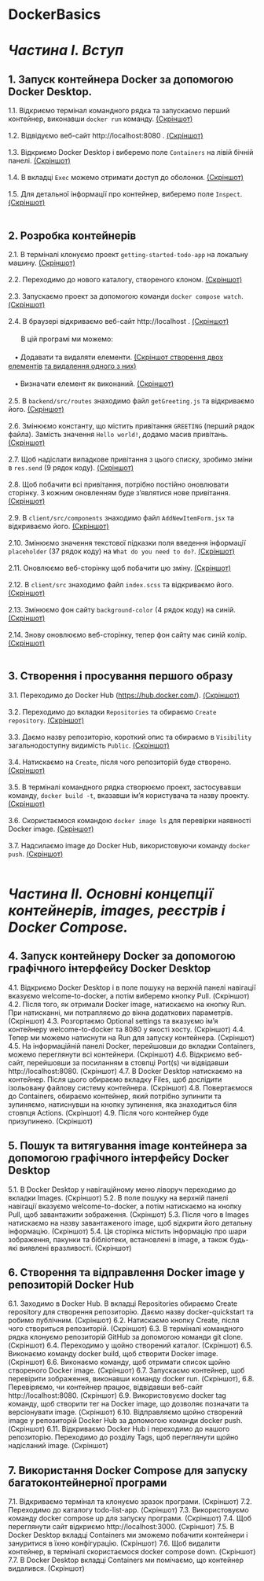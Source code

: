 # DockerBasics

<h1> <i> Частина I. Вступ </i> </h1>

<h2> <b> 1.	Запуск контейнера Docker за допомогою Docker Desktop. </b> </h2>

1.1.	Відкриємо термінал командного рядка та запускаємо перший контейнер, виконавши `docker run` команду. [(Скріншот)](Screenshots/1.1.png) <br></br>
1.2.	Відвідуємо веб-сайт <a> http://localhost:8080 </a>. [(Скріншот)](Screenshots/1.2.png) <br></br>
1.3.	Відкриємо Docker Desktop і виберемо поле `Containers` на лівій бічній панелі. [(Скріншот)](Screenshots/1.3.png) <br></br>
1.4.	В вкладці `Exec` можемо отримати доступ до оболонки. [(Скріншот)](Screenshots/1.4.png) <br></br>
1.5.	Для детальної інформації про контейнер, виберемо поле `Inspect`. [(Скріншот)](Screenshots/1.5.png) <br></br>

<h2> <b> 2. Розробка контейнерів </b> </h2>

2.1.	В терміналі клонуємо проект `getting-started-todo-app` на локальну машину. [(Скріншот)](Screenshots/2.1.png) <br></br>
2.2.	Переходимо до нового каталогу, створеного клоном. [(Скріншот)](Screenshots/2.2.png) <br></br>
2.3.	Запускаємо проект за допомогою команди `docker compose watch`. [(Скріншот)](Screenshots/2.3.png) <br></br>
2.4.	В браузері відкриваємо веб-сайт <a> http://localhost </a>. [(Скріншот)](Screenshots/2.4.а.png) <br></br>
ㅤㅤВ цій програмі ми можемо: <br></br>
ㅤ•  Додавати та видаляти елементи. [(Скріншот створення двох елементів](Screenshots/2.4.б.png) [та видалення одного з них)](Screenshots/2.4.в.png) <br></br>
ㅤ•  Визначати елемент як виконаний. [(Скріншот)](Screenshots/2.4.в.png) <br></br>
2.5.	В `backend/src/routes` знаходимо файл `getGreeting.js` та відкриваємо його. [(Скріншот)](Screenshots/2.5.png) <br></br>
2.6.	Змінюємо константу, що містить привітання `GREETING` (перший рядок файла). Замість значення `Hello world!`, додамо масив привітань. [(Скріншот)](Screenshots/2.6.png) <br></br>
2.7.	Щоб надіслати випадкове привітання з цього списку, зробимо зміни в `res.send` (9 рядок коду). [(Скріншот)](Screenshots/2.7.png) <br></br>
2.8.	Щоб побачити всі привітання, потрібно постійно оновлювати сторінку. З кожним оновленням буде з’являтися нове привітання. [(Скріншот)](Screenshots/2.8.png) <br></br>
2.9.	В `client/src/components` знаходимо файл `AddNewItemForm.jsx` та відкриваємо його. [(Скріншот)](Screenshots/2.9.png) <br></br>
2.10.	Змінюємо значення текстової підказки поля введення інформації `placeholder` (37 рядок коду) на `What do you need to do?`. [(Скріншот)](Screenshots/2.10.png) <br></br>
2.11.	Оновлюємо веб-сторінку щоб побачити цю зміну. [(Скріншот)](Screenshots/2.11.png) <br></br>
2.12.	В `client/src` знаходимо файл `index.scss` та відкриваємо його. [(Скріншот)](Screenshots/2.12.png) <br></br>
2.13.	Змінюємо фон сайту `background-color` (4 рядок коду) на синій. [(Скріншот)](Screenshots/2.13.png) <br></br>
2.14.	Знову оновлюємо веб-сторінку, тепер фон сайту має синій колір. [(Скріншот)](Screenshots/2.14.png) <br></br>

<h2> <b> 3.	Створення і просування першого образу </b> </h2>

3.1.	Переходимо до Docker Hub (<a>https://hub.docker.com/</a>). [(Скріншот)](Screenshots/3.1.png) <br></br>
3.2.	Переходимо до вкладки `Repositories` та обираємо `Create repository`. [(Скріншот)](Screenshots/3.2.png) <br></br>
3.3.	Даємо назву репозиторію, короткий опис та обираємо в `Visibility` загальнодоступну видимість `Public`. [(Скріншот)](Screenshots/3.3.png) <br></br>
3.4.	Натискаємо на `Create`, після чого репозиторій буде створено. [(Скріншот)](Screenshots/3.4.png) <br></br>
3.5.	В терміналі командного рядка створюємо проект, застосувавши команду, `docker build -t`, вказавши ім’я користувача та назву проекту. [(Скріншот)](Screenshots/3.5.png) <br></br>
3.6.	Скористаємося командою `docker image ls` для перевірки наявності Docker image. [(Скріншот)](Screenshots/3.6.png) <br></br>
3.7.	Надсилаємо image до Docker Hub, використовуючи команду `docker push`. [(Скріншот)](Screenshots/3.7.png) <br></br>

<h1> <i> Частина II. Основні концепції контейнерів, images, реєстрів і Docker Compose. </i> </h1>

<h2> <b> 4.	Запуск контейнеру Docker за допомогою графічного інтерфейсу Docker Desktop </b> </h2>

4.1.	Відкриємо Docker Desktop і в поле пошуку на верхній панелі навігації вказуємо welcome-to-docker, а потім виберемо кнопку Pull. (Скріншот)
4.2.	Після того, як отримали Docker image, натискаємо на кнопку Run. При натисканні, ми потрапляємо до вікна додаткових параметрів. (Скріншот)
4.3.	Розгортаємо Optional settings та вказуємо ім’я контейнеру welcome-to-docker та 8080 у якості хосту. (Скріншот)
4.4.	Тепер ми можемо натиснути на Run для запуску контейнера. (Скріншот)
4.5.	На інформаційній панелі Docker, перейшовши до вкладки Containers, можемо переглянути всі контейнери. (Скріншот)
4.6.	Відкриємо веб-сайт, перейшовши за посиланням в стовпці Port(s) чи відвідавши http://localhost:8080. (Скріншот)
4.7.	В Docker Desktop натискаємо на контейнер. Після цього обираємо вкладку Files, щоб дослідити ізольовану файлову систему контейнера. (Скріншот)
4.8.	Повертаємося до Containers, обираємо контейнер, який потрібно зупинити та зупиняємо, натиснувши на кнопку зупинення, яка знаходиться біля стовпця Actions. (Скріншот)
4.9.	Після чого контейнер буде призупинено. (Скріншот)

<h2> <b> 5.	Пошук та витягування image контейнера за допомогою графічного інтерфейсу Docker Desktop </b> </h2>

5.1.	В Docker Desktop у навігаційному меню ліворуч переходимо до 
вкладки Images. (Скріншот)
5.2.	В поле пошуку на верхній панелі навігації вказуємо welcome-to-docker, а потім натискаємо на кнопку Pull, щоб завантажити зображення. (Скріншот) 
5.3.	Після чого в Images натискаємо на назву завантаженого image, щоб відкрити його детальну інформацію. (Скріншот)
5.4.	Ця сторінка містить інформацію про шари зображення, пакунки та бібліотеки, встановлені в image, а також будь-які виявлені вразливості. (Скріншот)

<h2> <b> 6.	Створення та відправлення Docker image у репозиторій Docker Hub </b> </h2>

6.1.	Заходимо в Docker Hub. В вкладці Repositories обираємо Create repository для створення репозиторію. Даємо назву docker-quickstart та робимо публічним. (Скріншот)
6.2.	Натискаємо кнопку Create, після чого створиться репозиторій. (Скріншот)
6.3.	В терміналі командного рядка клонуємо репозиторій GitHub за допомогою команди git clone. (Скріншот)
6.4.	Переходимо у щойно створений каталог. (Скріншот)
6.5.	Виконаємо команду docker build, щоб створити Docker image. (Скріншот)
6.6.	Виконаємо команду, щоб отримати список щойно створеного Docker image. (Скріншот)
6.7.	Запускаємо контейнер, щоб перевірити зображення, виконавши команду docker run. (Скріншот),
6.8.	Перевіряємо, чи контейнер працює, відвідавши веб-сайт http://localhost:8080. (Скріншот)
6.9.	Використовуємо docker tag команду, щоб створити тег на Docker image, що дозволяє позначати та версіонувати image. (Скріншот)
6.10.	Відправляємо щойно створений image у репозиторій Docker Hub за допомогою команди docker push. (Скріншот)
6.11.	Відкриваємо Docker Hub і переходимо до нашого репозиторію. 
Переходимо до розділу Tags, щоб переглянути щойно надісланий image. (Скріншот)

<h2> <b> 7.	Використання Docker Compose для запуску багатоконтейнерної програми </b> </h2>

7.1.	Відкриваємо термінал та клонуємо зразок програми. (Скріншот)
7.2.	Переходимо до каталогу todo-list-app. (Скріншот)
7.3.	Використовуємо команду docker compose up для запуску 
програми. (Скріншот)
7.4.	Щоб переглянути сайт відкриємо http://localhost:3000. (Скріншот)
7.5.	В Docker Desktop вкладці Containers ми зможемо побачити контейнери і зануритися в їхню конфігурацію. (Скріншот)
7.6.	Щоб видалити контейнер, в терміналі скористаємося docker compose down. (Скріншот)
7.7.	В Docker Desktop вкладці Containers ми помічаємо, що контейнер видалився. (Скріншот)
 

	
